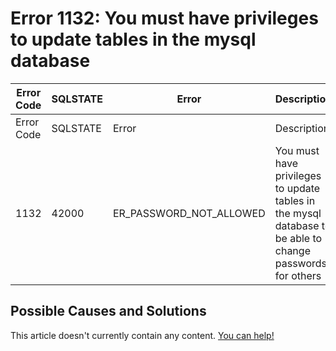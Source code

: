 
# Error 1132: You must have privileges to update tables in the mysql database


| Error Code | SQLSTATE | Error | Description |
| --- | --- | --- | --- |
| Error Code | SQLSTATE | Error | Description |
| 1132 | 42000 | ER_PASSWORD_NOT_ALLOWED | You must have privileges to update tables in the mysql database to be able to change passwords for others |




## Possible Causes and Solutions


This article doesn't currently contain any content. [You can help!](/en/writing-and-editing-knowledge-base-articles/)

